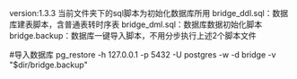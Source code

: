 version:1.3.3
当前文件夹下的sql脚本为初始化数据库所用
bridge_ddl.sql：数据库建表脚本，含普通表转时序表
bridge_dml.sql：数据库数据初始化脚本
bridge.backup：数据库一键导入脚本，不用分步执行上述2个脚本文件
    
#导入数据库
pg_restore -h 127.0.0.1 -p 5432 -U postgres -w -d bridge -v "$dir/bridge.backup"
